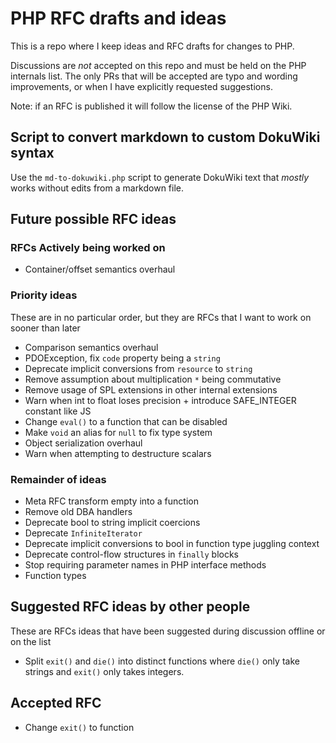 # PHP RFC drafts and ideas

This is a repo where I keep ideas and RFC drafts for changes to PHP.

Discussions are *not* accepted on this repo and must be held on the PHP internals list.
The only PRs that will be accepted are typo and wording improvements,
or when I have explicitly requested suggestions.

Note: if an RFC is published it will follow the license of the PHP Wiki.

## Script to convert markdown to custom DokuWiki syntax

Use the `md-to-dokuwiki.php` script to generate DokuWiki text that *mostly* works without edits from a markdown file.

##  Future possible RFC ideas

### RFCs Actively being worked on

- Container/offset semantics overhaul

### Priority ideas

These are in no particular order, but they are RFCs that I want to work on sooner than later

- Comparison semantics overhaul
- PDOException, fix `code` property being a `string`
- Deprecate implicit conversions from `resource` to `string`
- Remove assumption about multiplication `*` being commutative
- Remove usage of SPL extensions in other internal extensions
- Warn when int to float loses precision + introduce SAFE_INTEGER constant like JS
- Change `eval()` to a function that can be disabled
- Make `void` an alias for `null` to fix type system
- Object serialization overhaul
- Warn when attempting to destructure scalars

### Remainder of ideas

 - Meta RFC transform empty into a function 
 - Remove old DBA handlers
 - Deprecate bool to string implicit coercions
 - Deprecate `InfiniteIterator`
 - Deprecate implicit conversions to bool in function type juggling context
 - Deprecate control-flow structures in `finally` blocks
 - Stop requiring parameter names in PHP interface methods
 - Function types

## Suggested RFC ideas by other people

These are RFCs ideas that have been suggested during discussion offline or on the list

- Split `exit()` and `die()` into distinct functions where `die()` only take strings and `exit()` only takes integers.

## Accepted RFC

- Change `exit()` to function
